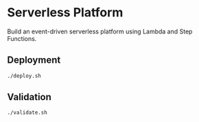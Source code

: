 # Serverless Platform

Build an event-driven serverless platform using Lambda and Step Functions.

## Deployment

```bash
./deploy.sh
```

## Validation

```bash
./validate.sh
```
